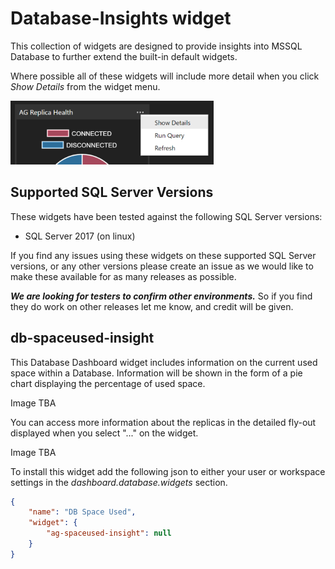 # Database-Insights widget

This collection of widgets are designed to provide insights into MSSQL Database to further extend the built-in default widgets.

Where possible all of these widgets will include more detail when you click *_Show Details_* from the widget menu.

![Show details](../docs/images/show-detail.png)

## Supported SQL Server Versions

These widgets have been tested against the following SQL Server versions:

* SQL Server 2017 (on linux)

If you find any issues using these widgets on these supported SQL Server versions, or any other versions please create an issue as we would like to make these available for as many releases as possible.

***We are looking for testers to confirm other environments.*** So if you find they do work on other releases let me know, and credit will be given.

## db-spaceused-insight

This Database Dashboard widget includes information on the current used space within a Database. Information will be shown in the form of a pie chart displaying the percentage of used space.

Image TBA

You can access more information about the replicas in the detailed fly-out displayed when you select "..." on the widget.

Image TBA

To install this widget add the following json to either your user or workspace settings in the *dashboard.database.widgets* section.

```json
{
    "name": "DB Space Used",
    "widget": {
        "ag-spaceused-insight": null
    }
}
```
